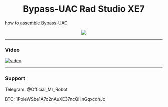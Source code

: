 <h1 align="center">Bypass-UAC Rad Studio XE7</h1>

<a href="https://youtu.be/VKTAxeYmjFI"> how to assemble Bypass-UAC </a>

<p align="center">
	<img src="https://i.postimg.cc/dtnfNZz1/maxresdefault.jpg" />
</p>

-------
### Video
[![video](https://i.postimg.cc/rw9fmbs8/maxresdefault.jpg)](https://youtu.be/VKTAxeYmjFI)

-------

### Support
Telegram: @Official_Mr_Robot

BTC: 1PoieWSbe1A7o2nAuXE37ncQHnGqxcdhJc
